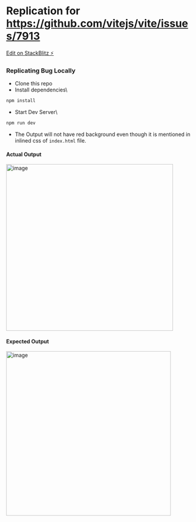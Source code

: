 # Replication for https://github.com/vitejs/vite/issues/7913

[Edit on StackBlitz ⚡️](https://stackblitz.com/edit/github-12zodn-vbxsug)

### Replicating Bug Locally

- Clone this repo
- Install dependencies\

```sh
npm install
```

- Start Dev Server\

```sh
npm run dev
```

- The Output will not have red background even though it is mentioned in inlined css of `index.html` file.

#### Actual Output

<img width="449" alt="image" src="https://user-images.githubusercontent.com/30949385/165339314-033b616d-386e-468e-aded-bfaf727386f5.png">

#### Expected Output

<img width="443" alt="image" src="https://user-images.githubusercontent.com/30949385/165339533-93fe7580-367e-42d7-b974-8c33666d049d.png">
